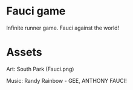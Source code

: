 # Fauci game

Infinite runner game. Fauci against the world!

# Assets 


Art: South Park (Fauci.png)

Music: Randy Rainbow - GEE, ANTHONY FAUCI!
